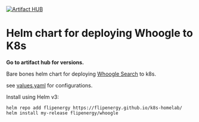 [![Artifact HUB](https://img.shields.io/endpoint?url=https://artifacthub.io/badge/repository/flipenergy)](https://artifacthub.io/packages/search?repo=flipenergy)
# Helm chart for deploying Whoogle to K8s
**Go to artifact hub for versions.**

Bare bones helm chart for deploying [Whoogle Search](https://github.com/benbusby/whoogle-search) to k8s.

see [values.yaml](whoogle/values.yaml) for configurations.

Install using Helm v3:

```
helm repo add flipenergy https://flipenergy.github.io/k8s-homelab/
helm install my-release flipenergy/whoogle
```
